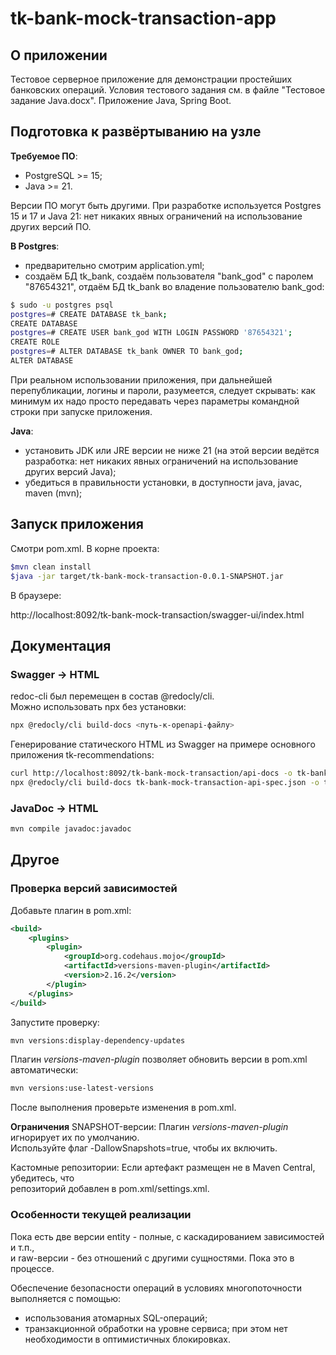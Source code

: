 # tk-bank-mock-transaction-app

## О приложении

Тестовое серверное приложение для демонстрации простейших банковских операций.
Условия тестового задания см. в файле "Тестовое задание Java.docx".
Приложение Java, Spring Boot.

## Подготовка к развёртыванию на узле

**Требуемое ПО**:

- PostgreSQL >= 15;
- Java >= 21.

Версии ПО могут быть другими. При разработке используется Postgres 15 и 17 и Java 21: нет никаких явных ограничений на использование других версий ПО.

**В Postgres**:

- предварительно смотрим application.yml;
- создаём БД tk_bank, создаём пользователя "bank_god" с паролем "87654321", отдаём БД tk_bank во владение пользователю bank_god:

```Bash
$ sudo -u postgres psql
postgres=# CREATE DATABASE tk_bank;
CREATE DATABASE
postgres=# CREATE USER bank_god WITH LOGIN PASSWORD '87654321';
CREATE ROLE
postgres=# ALTER DATABASE tk_bank OWNER TO bank_god;
ALTER DATABASE
```

При реальном использовании приложения, при дальнейшей перепубликации, логины и пароли, разумеется, следует скрывать: как минимум их надо просто передавать через параметры командной строки при запуске приложения.

**Java**:

- установить JDK или JRE версии не ниже 21 (на этой версии ведётся разработка: нет никаких явных ограничений на использование других версий Java);
- убедиться в правильности установки, в доступности java, javac, maven (mvn);

## Запуск приложения

Смотри pom.xml. В корне проекта:

```Bash
$mvn clean install
$java -jar target/tk-bank-mock-transaction-0.0.1-SNAPSHOT.jar
```

В браузере:

http://localhost:8092/tk-bank-mock-transaction/swagger-ui/index.html

## Документация

### Swagger -> HTML

redoc-cli был перемещен в состав @redocly/cli.  
Можно использовать npx без установки:

```bash
npx @redocly/cli build-docs <путь-к-openapi-файлу>
```

Генерирование статического HTML из Swagger на примере основного приложения tk-recommendations:

```Bash
curl http://localhost:8092/tk-bank-mock-transaction/api-docs -o tk-bank-mock-transaction-api-spec.json
npx @redocly/cli build-docs tk-bank-mock-transaction-api-spec.json -o tk-bank-mock-transaction-swagger.html 
```

### JavaDoc -> HTML

```Bash
mvn compile javadoc:javadoc
```

## Другое

### Проверка версий зависимостей

Добавьте плагин в pom.xml:

```xml
<build>
    <plugins>
        <plugin>
            <groupId>org.codehaus.mojo</groupId>
            <artifactId>versions-maven-plugin</artifactId>
            <version>2.16.2</version>
        </plugin>
    </plugins>
</build>
```

Запустите проверку:

```bash
mvn versions:display-dependency-updates
```

Плагин _versions-maven-plugin_ позволяет обновить версии в pom.xml автоматически:

```bash
mvn versions:use-latest-versions
```

После выполнения проверьте изменения в pom.xml.

**Ограничения**
SNAPSHOT-версии: Плагин _versions-maven-plugin_ игнорирует их по умолчанию.  
Используйте флаг -DallowSnapshots=true, чтобы их включить.

Кастомные репозитории: Если артефакт размещен не в Maven Central, убедитесь, что  
репозиторий добавлен в pom.xml/settings.xml.

### Особенности текущей реализации

Пока есть две версии entity - полные, с каскадированием зависимостей и т.п.,  
и raw-версии - без отношений с другими сущностями. Пока это в процессе.

Обеспечение безопасности операций в условиях многопоточности выполняется с помощью:

- использования атомарных SQL-операций;
- транзакционной обработки на уровне сервиса; при этом нет необходимости в оптимистичных блокировках.
